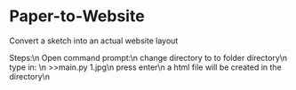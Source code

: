 # Paper-to-Website
Convert a sketch into an actual website layout

Steps:\n
Open command prompt:\n
  change directory to to folder directory\n
  type in: \n
      >>main.py 1.jpg\n
  press enter\n
a html file will be created in the directory\n
